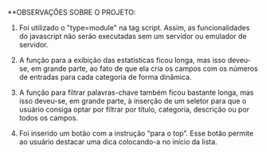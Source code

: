 **OBSERVAÇÕES SOBRE O PROJETO:

1. Foi utilizado o "type=module" na tag script. Assim, as funcionalidades do javascript não serão executadas sem um servidor ou emulador de servidor. 

2. A função para a exibição das estatísticas ficou longa, mas isso deveu-se, em grande parte, ao fato de que ela cria os campos com os números de entradas para cada categoria de forma dinâmica. 

3. A função para filtrar palavras-chave também ficou bastante longa, mas isso deveu-se, em grande parte, à inserção de um seletor para que o usuário consiga optar por filtrar por título, categoria, descrição ou por todos os campos.

4. Foi inserido um botão com a instrução “para o top”. Esse botão permite ao usuário destacar uma dica colocando-a no início da lista. 





